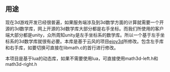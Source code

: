 ## 用途

现在3d游戏开发已经很普遍，如果服务端涉及到3d数学方面的计算就需要一个开源的3d数学库，网上开源的3d数学库大部分都是右手坐标。而我们所使用的客户端大部分都是unity，众所周知unity是左手坐标系的数学库。所以一个基于左手坐标系的3d数学库就很有必要。本库是基于云风的项目[ejoy3d](https://github.com/cloudwu/ejoy3d)所修改。包含左手库和右手库，如要切换可直接在libmath.c的首行进行修改。

本项目是基于lua的动态库，如果不需要使用lua，可直接使用math3d-left.h和math3d-right.h
